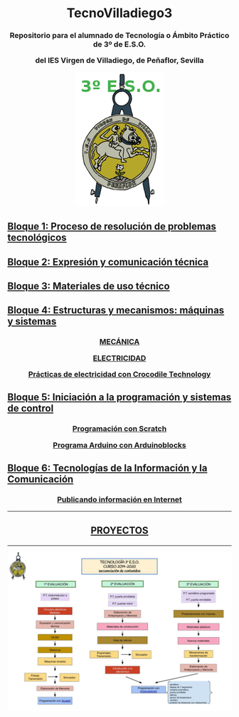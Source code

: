<h1 align="center">TecnoVilladiego3</h1>

<h3 align="center"> Repositorio para el alumnado de Tecnología o Ámbito Práctico de 3º de E.S.O.

del IES Virgen de Villadiego,
de Peñaflor, Sevilla

![logo](img/logo_fondo_transparente200x300.png)
</h3>

## [Bloque 1: Proceso de resolución de problemas tecnológicos](1Proceso/readme.md)

## [Bloque 2: Expresión y comunicación técnica](2Expresion/readme.md)

## [Bloque 3: Materiales de uso técnico](3Materiales/readme.md)

## [Bloque 4: Estructuras y mecanismos: máquinas y sistemas](4EstruMeca/readme.md)

<h3 align="center">

[MECÁNICA](4EstruMeca/Mecanica/readme.md)

[ELECTRICIDAD](4EstruMeca/Electricidad/readme.md)

[Prácticas de electricidad con Crocodile Technology](4EstruMeca/Electricidad/practicas.md)

</h3>


## [Bloque 5: Iniciación a la programación y sistemas de control](5ProgSisCont/readme.md)

<h3 align="center">

[Programación con Scratch](5ProgSisCont/Scratch/readme.md)

[Programa Arduino con Arduinoblocks](5ProgSisCont/ArduinoBlocks/readme.md)

</h3>

## [Bloque 6: Tecnologías de la Información y la Comunicación](6TIC/readme.md)

<h3 align="center">

[Publicando información en Internet](6TIC/readme.md)

</h3>

***
<h2 align="center">

[PROYECTOS](Proyectos/readme.md)

</h2>

***

![Programación de contenidos](img/SecuenciacionContenidos3ESO.jpg)
